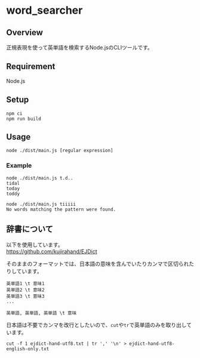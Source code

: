 # word_searcher
## Overview
正規表現を使って英単語を検索するNode.jsのCLIツールです。
## Requirement
Node.js
## Setup
```
npm ci
npm run build
```
## Usage
```
node ./dist/main.js [regular expression]
```
### Example
```
node ./dist/main.js t.d..
tidal
today
toddy
```
```
node ./dist/main.js tiiiii
No words matching the pattern were found.
```
## 辞書について
以下を使用しています。<br>
https://github.com/kujirahand/EJDict

そのままのフォーマットでは、日本語の意味を含んでいたりカンマで区切られたりしています。
```
英単語1 \t 意味1
英単語2 \t 意味2
英単語3 \t 意味3
...
```
```
英単語, 英単語, 英単語 \t 意味
```
日本語は不要でカンマを改行としたいので、`cut`や`tr`で英単語のみを取り出しています。
```
cut -f 1 ejdict-hand-utf8.txt | tr ',' '\n' > ejdict-hand-utf8-english-only.txt
```
